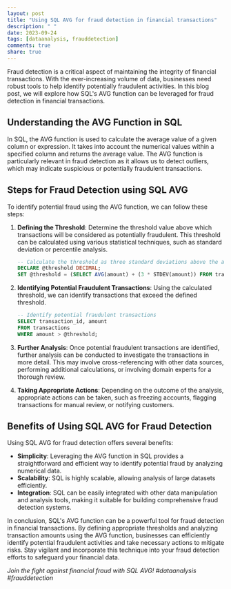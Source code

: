 ```yaml
---
layout: post
title: "Using SQL AVG for fraud detection in financial transactions"
description: " "
date: 2023-09-24
tags: [dataanalysis, frauddetection]
comments: true
share: true
---
```


Fraud detection is a critical aspect of maintaining the integrity of financial transactions. With the ever-increasing volume of data, businesses need robust tools to help identify potentially fraudulent activities. In this blog post, we will explore how SQL's AVG function can be leveraged for fraud detection in financial transactions.

## Understanding the AVG Function in SQL

In SQL, the AVG function is used to calculate the average value of a given column or expression. It takes into account the numerical values within a specified column and returns the average value. The AVG function is particularly relevant in fraud detection as it allows us to detect outliers, which may indicate suspicious or potentially fraudulent transactions.

## Steps for Fraud Detection using SQL AVG

To identify potential fraud using the AVG function, we can follow these steps:

1. **Defining the Threshold**: Determine the threshold value above which transactions will be considered as potentially fraudulent. This threshold can be calculated using various statistical techniques, such as standard deviation or percentile analysis.

   ```sql
   -- Calculate the threshold as three standard deviations above the average amount
   DECLARE @threshold DECIMAL;
   SET @threshold = (SELECT AVG(amount) + (3 * STDEV(amount)) FROM transactions);
   ```

2. **Identifying Potential Fraudulent Transactions**: Using the calculated threshold, we can identify transactions that exceed the defined threshold.

   ```sql
   -- Identify potential fraudulent transactions
   SELECT transaction_id, amount
   FROM transactions
   WHERE amount > @threshold;
   ```

3. **Further Analysis**: Once potential fraudulent transactions are identified, further analysis can be conducted to investigate the transactions in more detail. This may involve cross-referencing with other data sources, performing additional calculations, or involving domain experts for a thorough review.

4. **Taking Appropriate Actions**: Depending on the outcome of the analysis, appropriate actions can be taken, such as freezing accounts, flagging transactions for manual review, or notifying customers.

## Benefits of Using SQL AVG for Fraud Detection

Using SQL AVG for fraud detection offers several benefits:

- **Simplicity**: Leveraging the AVG function in SQL provides a straightforward and efficient way to identify potential fraud by analyzing numerical data.
- **Scalability**: SQL is highly scalable, allowing analysis of large datasets efficiently.
- **Integration**: SQL can be easily integrated with other data manipulation and analysis tools, making it suitable for building comprehensive fraud detection systems.

In conclusion, SQL's AVG function can be a powerful tool for fraud detection in financial transactions. By defining appropriate thresholds and analyzing transaction amounts using the AVG function, businesses can efficiently identify potential fraudulent activities and take necessary actions to mitigate risks. Stay vigilant and incorporate this technique into your fraud detection efforts to safeguard your financial data.

*Join the fight against financial fraud with SQL AVG! #dataanalysis #frauddetection*